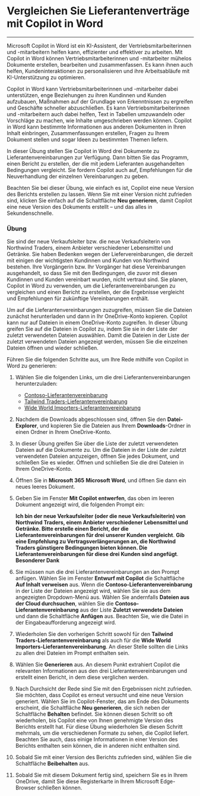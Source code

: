 
# Vergleichen Sie Lieferantenverträge mit Copilot in Word
---
Microsoft Copilot in Word ist ein KI-Assistent, der Vertriebsmitarbeiterinnen und -mitarbeitern helfen kann, effizienter und effektiver zu arbeiten. Mit Copilot in Word können Vertriebsmitarbeiterinnen und -mitarbeiter mühelos Dokumente erstellen, bearbeiten und zusammenfassen. Es kann ihnen auch helfen, Kundeninteraktionen zu personalisieren und ihre Arbeitsabläufe mit KI-Unterstützung zu optimieren.

Copilot in Word kann Vertriebsmitarbeiterinnen und -mitarbeiter dabei unterstützen, enge Beziehungen zu ihren Kundinnen und Kunden aufzubauen, Maßnahmen auf der Grundlage von Erkenntnissen zu ergreifen und Geschäfte schneller abzuschließen. Es kann Vertriebsmitarbeiterinnen und -mitarbeitern auch dabei helfen, Text in Tabellen umzuwandeln oder Vorschläge zu machen, wie Inhalte umgeschrieben werden können. Copilot in Word kann bestimmte Informationen aus anderen Dokumenten in Ihren Inhalt einbringen, Zusammenfassungen erstellen, Fragen zu Ihrem Dokument stellen und sogar Ideen zu bestimmten Themen liefern.

In dieser Übung stellen Sie Copilot in Word drei Dokumente zu Lieferantenvereinbarungen zur Verfügung. Dann bitten Sie das Programm, einen Bericht zu erstellen, der die mit jedem Lieferanten ausgehandelten Bedingungen vergleicht. Sie fordern Copilot auch auf, Empfehlungen für die Neuverhandlung der einzelnen Vereinbarungen zu geben.

Beachten Sie bei dieser Übung, wie einfach es ist, Copilot eine neue Version des Berichts erstellen zu lassen. Wenn Sie mit einer Version nicht zufrieden sind, klicken Sie einfach auf die Schaltfläche **Neu generieren**, damit Copilot eine neue Version des Dokuments erstellt – und das alles in Sekundenschnelle.

### Übung

Sie sind der neue Verkaufsleiter bzw. die neue Verkaufsleiterin von Northwind Traders, einem Anbieter verschiedener Lebensmittel und Getränke. Sie haben Bedenken wegen der Liefervereinbarungen, die derzeit mit einigen der wichtigsten Kundinnen und Kunden von Northwind bestehen. Ihre Vorgängerin bzw. Ihr Vorgänger hat diese Vereinbarungen ausgehandelt, so dass Sie mit den Bedingungen, die zuvor mit diesen Kundinnen und Kunden vereinbart wurden, nicht vertraut sind. Sie planen, Copilot in Word zu verwenden, um die Lieferantenvereinbarungen zu vergleichen und einen Bericht zu erstellen, der die Ergebnisse vergleicht und Empfehlungen für zukünftige Vereinbarungen enthält.

Um auf die Lieferantenvereinbarungen zuzugreifen, müssen Sie die Dateien zunächst herunterladen und dann in Ihr OneDrive-Konto kopieren. Copilot kann nur auf Dateien in einem OneDrive-Konto zugreifen. In dieser Übung greifen Sie auf die Dateien in Copilot zu, indem Sie sie in der Liste der zuletzt verwendeten Dateien auswählen. Damit die Dateien in der Liste der zuletzt verwendeten Dateien angezeigt werden, müssen Sie die einzelnen Dateien öffnen und wieder schließen.

Führen Sie die folgenden Schritte aus, um Ihre Rede mithilfe von Copilot in Word zu generieren:

1.  Wählen Sie die folgenden Links, um die drei Lieferantenvereinbarungen herunterzuladen:
     -  [Contoso-Lieferantenvereinbarung](https://edxinteractivepage.blob.core.windows.net/ms-4004/Contoso%20Supplier%20Agreement.docx)
     -  [Tailwind Traders-Lieferantenvereinbarung](https://edxinteractivepage.blob.core.windows.net/ms-4004/Tailwind%20Traders%20Supplier%20Agreement.docx)
     -  [Wide World Importers-Lieferantenvereinbarung](https://edxinteractivepage.blob.core.windows.net/ms-4004/Wide%20World%20Importers%20Supplier%20Agreement.docx)
2.  Nachdem die Downloads abgeschlossen sind, öffnen Sie den **Datei-Explorer**, und kopieren Sie die Dateien aus Ihrem **Downloads**-Ordner in einen Ordner in Ihrem OneDrive-Konto.
3.  In dieser Übung greifen Sie über die Liste der zuletzt verwendeten Dateien auf die Dokumente zu. Um die Dateien in der Liste der zuletzt verwendeten Dateien anzuzeigen, öffnen Sie jedes Dokument, und schließen Sie es wieder. Öffnen und schließen Sie die drei Dateien in Ihrem OneDrive-Konto.
4.  Öffnen Sie in **Microsoft 365** **Microsoft Word**, und öffnen Sie dann ein neues leeres Dokument.
5.  Geben Sie im Fenster **Mit Copilot entwerfen**, das oben im leeren Dokument angezeigt wird, die folgenden Prompt ein:
    
    **Ich bin der neue Verkaufsleiter (oder die neue Verkaufsleiterin) von Northwind Traders, einem Anbieter verschiedener Lebensmittel und Getränke. Bitte erstelle einen Bericht, der die Lieferantenvereinbarungen für drei unserer Kunden vergleicht**. **Gib eine Empfehlung zu Vertragsverlängerungen an, die Northwind Traders günstigere Bedingungen bieten können. Die Lieferantenvereinbarungen für diese drei Kunden sind angefügt**. **Besonderer Dank**
6.  Sie müssen nun die drei Lieferantenvereinbarungen an den Prompt anfügen. Wählen Sie im Fenster **Entwurf mit Copilot** die Schaltfläche **Auf Inhalt verweisen** aus. Wenn die **Contoso-Lieferantenvereinbarung** in der Liste der Dateien angezeigt wird, wählen Sie sie aus dem angezeigten Dropdown-Menü aus. Wählen Sie andernfalls **Dateien aus der Cloud durchsuchen**, wählen Sie die **Contoso-Lieferantenvereinbarung** aus der Liste **Zuletzt verwendete Dateien** und dann die Schaltfläche **Anfügen** aus. Beachten Sie, wie die Datei in der Eingabeaufforderung angezeigt wird.
7.  Wiederholen Sie den vorherigen Schritt sowohl für den **Tailwind Traders-Lieferantenvereinbarung** als auch für die **Wide World Importers-Lieferantenvereinbarung**. An dieser Stelle sollten die Links zu allen drei Dateien im Prompt enthalten sein.
8.  Wählen Sie **Generieren** aus. An diesem Punkt extrahiert Copilot die relevanten Informationen aus den drei Lieferantenvereinbarungen und erstellt einen Bericht, in dem diese verglichen werden.
9.  Nach Durchsicht der Rede sind Sie mit den Ergebnissen nicht zufrieden. Sie möchten, dass Copilot es erneut versucht und eine neue Version generiert. Wählen Sie im Copilot-Fenster, das am Ende des Dokuments erscheint, die Schaltfläche **Neu generieren**, die sich neben der Schaltfläche **Behalten** befindet. Sie können diesen Schritt so oft wiederholen, bis Copilot eine von Ihnen genehmigte Version des Berichts erstellt hat. Für diese Übung wiederholen Sie diesen Schritt mehrmals, um die verschiedenen Formate zu sehen, die Copilot liefert. Beachten Sie auch, dass einige Informationen in einer Version des Berichts enthalten sein können, die in anderen nicht enthalten sind.
10. Sobald Sie mit einer Version des Berichts zufrieden sind, wählen Sie die Schaltfläche **Beibehalten** aus.
11. Sobald Sie mit diesem Dokument fertig sind, speichern Sie es in Ihrem OneDrive, damit Sie diese Registerkarte in Ihrem Microsoft Edge-Browser schließen können.

